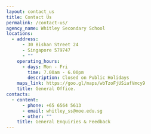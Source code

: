 ```yaml
---
layout: contact_us
title: Contact Us
permalink: /contact-us/
agency_name: Whitley Secondary School
locations:
  - address:
      - 30 Bishan Street 24
      - Singapore 579747
      - ""
    operating_hours:
      - days: Mon - Fri
        time: 7.00am - 6.00pm
        description: Closed on Public Holidays
    maps_link: https://goo.gl/maps/wbTzoFjUSiafVmcy9
    title: General Office.
contacts:
  - content:
      - phone: +65 6564 5613
      - email: whitley_ss@moe.edu.sg
      - other: ""
    title: General Enquiries & Feedback
---
```

